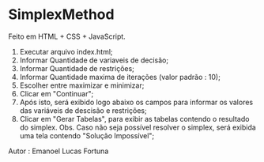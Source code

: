 # SimplexMethod

Feito em HTML + CSS + JavaScript.

1) Executar arquivo index.html;
2) Informar Quantidade de variaveis de decisão;
3) Informar Quantidade de restrições;
4) Informar Quantidade maxima de iterações (valor padrão : 10);
5) Escolher entre maximizar e minimizar;
6) Clicar em "Continuar";
7) Após isto, será exibido logo abaixo os campos para informar os valores das variáveis de descisão e restrições;
8) Clicar em "Gerar Tabelas", para exibir as tabelas contendo o resultado do simplex. Obs. Caso não seja possível resolver o simplex, será exibida uma tela contendo "Solução Impossível";

Autor : Emanoel Lucas Fortuna
